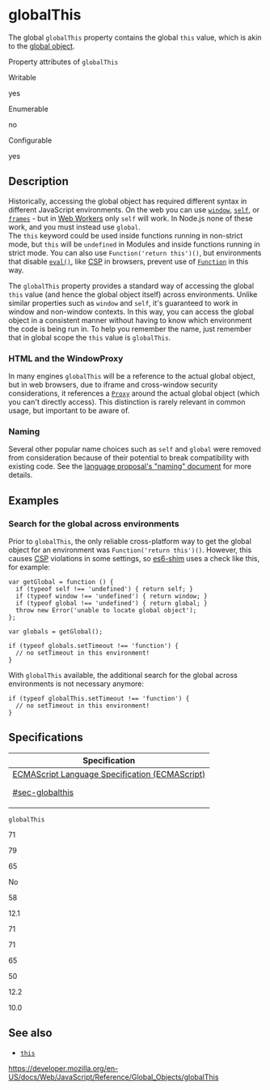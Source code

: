 # globalThis

The global `globalThis` property contains the global `this` value, which is akin to the [global object](https://developer.mozilla.org/en-US/docs/Glossary/Global_object).

Property attributes of `globalThis`

Writable

yes

Enumerable

no

Configurable

yes

## Description

Historically, accessing the global object has required different syntax in different JavaScript environments. On the web you can use [`window`](https://developer.mozilla.org/en-US/docs/Web/API/Window/window), [`self`](https://developer.mozilla.org/en-US/docs/Web/API/Window/self), or [`frames`](https://developer.mozilla.org/en-US/docs/Web/API/Window/frames) - but in [Web Workers](https://developer.mozilla.org/en-US/docs/Web/API/Worker) only `self` will work. In Node.js none of these work, and you must instead use `global`.  
The `this` keyword could be used inside functions running in non-strict mode, but `this` will be `undefined` in Modules and inside functions running in strict mode. You can also use `Function('return this')()`, but environments that disable [`eval()`](eval), like [CSP](https://developer.mozilla.org/en-US/docs/Glossary/CSP) in browsers, prevent use of [`Function`](function) in this way.

The `globalThis` property provides a standard way of accessing the global `this` value (and hence the global object itself) across environments. Unlike similar properties such as `window` and `self`, it's guaranteed to work in window and non-window contexts. In this way, you can access the global object in a consistent manner without having to know which environment the code is being run in. To help you remember the name, just remember that in global scope the `this` value is `globalThis`.

### HTML and the WindowProxy

In many engines `globalThis` will be a reference to the actual global object, but in web browsers, due to iframe and cross-window security considerations, it references a [`Proxy`](proxy) around the actual global object (which you can't directly access). This distinction is rarely relevant in common usage, but important to be aware of.

### Naming

Several other popular name choices such as `self` and `global` were removed from consideration because of their potential to break compatibility with existing code. See the [language proposal's "naming" document](https://github.com/tc39/proposal-global/blob/master/NAMING.md) for more details.

## Examples

### Search for the global across environments

Prior to `globalThis`, the only reliable cross-platform way to get the global object for an environment was `Function('return this')()`. However, this causes [CSP](https://developer.mozilla.org/en-US/docs/Web/HTTP/CSP) violations in some settings, so [es6-shim](https://github.com/paulmillr/es6-shim) uses a check like this, for example:

    var getGlobal = function () {
      if (typeof self !== 'undefined') { return self; }
      if (typeof window !== 'undefined') { return window; }
      if (typeof global !== 'undefined') { return global; }
      throw new Error('unable to locate global object');
    };

    var globals = getGlobal();

    if (typeof globals.setTimeout !== 'function') {
      // no setTimeout in this environment!
    }

With `globalThis` available, the additional search for the global across environments is not necessary anymore:

    if (typeof globalThis.setTimeout !== 'function') {
      // no setTimeout in this environment!
    }

## Specifications

<table><thead><tr class="header"><th>Specification</th></tr></thead><tbody><tr class="odd"><td><a href="https://tc39.es/ecma262/#sec-globalthis">ECMAScript Language Specification (ECMAScript) 
<br/>

<span class="small">#sec-globalthis</span></a></td></tr></tbody></table>

`globalThis`

71

79

65

No

58

12.1

71

71

65

50

12.2

10.0

## See also

-   [`this`](../operators/this)

<a href="https://developer.mozilla.org/en-US/docs/Web/JavaScript/Reference/Global_Objects/globalThis" class="_attribution-link">https://developer.mozilla.org/en-US/docs/Web/JavaScript/Reference/Global_Objects/globalThis</a>
